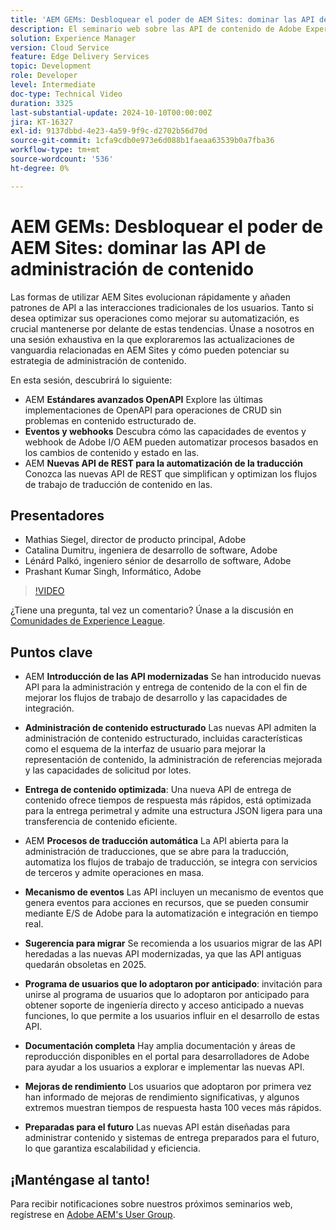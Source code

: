 ```yaml
---
title: 'AEM GEMs: Desbloquear el poder de AEM Sites: dominar las API de administración de contenido'
description: El seminario web sobre las API de contenido de Adobe Experience Manager AEM () introdujo API nuevas y modernizadas para mejorar la administración y el envío de contenido. palo de golfLos ponentes clave, incluidos Matthias, Catalina, Leonard y Prashant, mostraron las capacidades de estas API, como la administración de contenido estructurado, la entrega de contenido optimizado y los procesos de traducción automática. palo de golfEntre las características más destacadas se incluyen la nueva función de esquema de IU, la administración de referencias mejorada, las capacidades de solicitud por lotes y una API de entrega de contenido más rápida.Se animó a los asistentes a explorar estas API a través de la documentación para desarrolladores de Adobe y a unirse al programa de los primeros en adoptarlas para obtener acceso anticipado y soporte de ingeniería directo.
solution: Experience Manager
version: Cloud Service
feature: Edge Delivery Services
topic: Development
role: Developer
level: Intermediate
doc-type: Technical Video
duration: 3325
last-substantial-update: 2024-10-10T00:00:00Z
jira: KT-16327
exl-id: 9137dbbd-4e23-4a59-9f9c-d2702b56d70d
source-git-commit: 1cfa9cdb0e973e6d088b1faeaa63539b0a7fba36
workflow-type: tm+mt
source-wordcount: '536'
ht-degree: 0%

---
```


# AEM GEMs: Desbloquear el poder de AEM Sites: dominar las API de administración de contenido

Las formas de utilizar AEM Sites evolucionan rápidamente y añaden patrones de API a las interacciones tradicionales de los usuarios. Tanto si desea optimizar sus operaciones como mejorar su automatización, es crucial mantenerse por delante de estas tendencias. Únase a nosotros en una sesión exhaustiva en la que exploraremos las actualizaciones de vanguardia relacionadas en AEM Sites y cómo pueden potenciar su estrategia de administración de contenido.

En esta sesión, descubrirá lo siguiente:

* AEM **Estándares avanzados OpenAPI** Explore las últimas implementaciones de OpenAPI para operaciones de CRUD sin problemas en contenido estructurado de.
* **Eventos y webhooks** Descubra cómo las capacidades de eventos y webhook de Adobe I/O AEM pueden automatizar procesos basados en los cambios de contenido y estado en las.
* AEM **Nuevas API de REST para la automatización de la traducción** Conozca las nuevas API de REST que simplifican y optimizan los flujos de trabajo de traducción de contenido en las.

## Presentadores

* Mathias Siegel, director de producto principal, Adobe
* Catalina Dumitru, ingeniera de desarrollo de software, Adobe
* Lénárd Palkó, ingeniero sénior de desarrollo de software, Adobe
* Prashant Kumar Singh, Informático, Adobe

>[!VIDEO](https://video.tv.adobe.com/v/3435036/?learn=on)

¿Tiene una pregunta, tal vez un comentario?  Únase a la discusión en [Comunidades de Experience League](https://adobe.ly/4e34grR).

## Puntos clave

* AEM **Introducción de las API modernizadas** Se han introducido nuevas API para la administración y entrega de contenido de la con el fin de mejorar los flujos de trabajo de desarrollo y las capacidades de integración.

* **Administración de contenido estructurado** Las nuevas API admiten la administración de contenido estructurado, incluidas características como el esquema de la interfaz de usuario para mejorar la representación de contenido, la administración de referencias mejorada y las capacidades de solicitud por lotes.

* **Entrega de contenido optimizada**: Una nueva API de entrega de contenido ofrece tiempos de respuesta más rápidos, está optimizada para la entrega perimetral y admite una estructura JSON ligera para una transferencia de contenido eficiente.

* AEM **Procesos de traducción automática** La API abierta para la administración de traducciones, que se abre para la traducción, automatiza los flujos de trabajo de traducción, se integra con servicios de terceros y admite operaciones en masa.

* **Mecanismo de eventos** Las API incluyen un mecanismo de eventos que genera eventos para acciones en recursos, que se pueden consumir mediante E/S de Adobe para la automatización e integración en tiempo real.

* **Sugerencia para migrar** Se recomienda a los usuarios migrar de las API heredadas a las nuevas API modernizadas, ya que las API antiguas quedarán obsoletas en 2025.

* **Programa de usuarios que lo adoptaron por anticipado**: invitación para unirse al programa de usuarios que lo adoptaron por anticipado para obtener soporte de ingeniería directo y acceso anticipado a nuevas funciones, lo que permite a los usuarios influir en el desarrollo de estas API.

* **Documentación completa** Hay amplia documentación y áreas de reproducción disponibles en el portal para desarrolladores de Adobe para ayudar a los usuarios a explorar e implementar las nuevas API.

* **Mejoras de rendimiento** Los usuarios que adoptaron por primera vez han informado de mejoras de rendimiento significativas, y algunos extremos muestran tiempos de respuesta hasta 100 veces más rápidos.

* **Preparadas para el futuro** Las nuevas API están diseñadas para administrar contenido y sistemas de entrega preparados para el futuro, lo que garantiza escalabilidad y eficiencia.

## ¡Manténgase al tanto!

Para recibir notificaciones sobre nuestros próximos seminarios web, regístrese en [Adobe AEM&#39;s User Group](https://aem-augs.adobe.com/).
